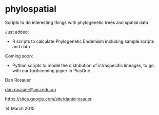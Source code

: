 # phylospatial
Scripts to do interesting things with phylogenetic trees and spatial data

Just added: 

* R scripts to calculate Phylogenetic Endemism
	including sample scripts and data
  
Coming soon:
  
* Python scripts to model the distribution of intraspecific lineages, to go with our forthcoming paper in PlosOne
  

Dan Rosauer<p>
dan.rosauer@anu.edu.au<p>
https://sites.google.com/site/danielrosauer<p>

14 March 2015
